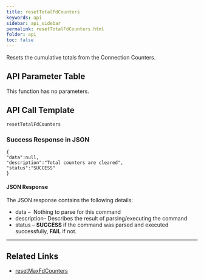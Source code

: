 ```yaml
---
title: resetTotalFdCounters
keywords: api
sidebar: api_sidebar
permalink: resetTotalFdCounters.html
folder: api
toc: false
---
```


Resets the cumulative totals from the Connection Counters.



## API Parameter Table

This function has no parameters.



## API Call Template

``` 
resetTotalFdCounters
```



### Success Response in JSON

``` 
{
"data":null,
"description":"Total counters are cleared",
"status":"SUCCESS"
}
```



#### JSON Response

The JSON response contains the following details:

- data –  Nothing to parse for this command
- description– Describes the result of parsing/executing the command
- status – **SUCCESS** if the command was parsed and executed successfully, **FAIL** if not.

------

## **Related Links**

- [resetMaxFdCounters](resetMaxFdCounters.html)
